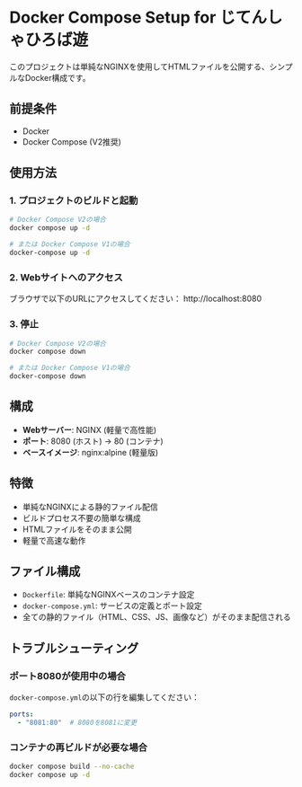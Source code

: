 # Docker Compose Setup for じてんしゃひろば遊

このプロジェクトは単純なNGINXを使用してHTMLファイルを公開する、シンプルなDocker構成です。

## 前提条件

- Docker
- Docker Compose (V2推奨)

## 使用方法

### 1. プロジェクトのビルドと起動

```bash
# Docker Compose V2の場合
docker compose up -d

# または Docker Compose V1の場合
docker-compose up -d
```

### 2. Webサイトへのアクセス

ブラウザで以下のURLにアクセスしてください：
http://localhost:8080

### 3. 停止

```bash
# Docker Compose V2の場合
docker compose down

# または Docker Compose V1の場合
docker-compose down
```

## 構成

- **Webサーバー**: NGINX (軽量で高性能)
- **ポート**: 8080 (ホスト) → 80 (コンテナ)
- **ベースイメージ**: nginx:alpine (軽量版)

## 特徴

- 単純なNGINXによる静的ファイル配信
- ビルドプロセス不要の簡単な構成
- HTMLファイルをそのまま公開
- 軽量で高速な動作

## ファイル構成

- `Dockerfile`: 単純なNGINXベースのコンテナ設定
- `docker-compose.yml`: サービスの定義とポート設定
- 全ての静的ファイル（HTML、CSS、JS、画像など）がそのまま配信される

## トラブルシューティング

### ポート8080が使用中の場合

`docker-compose.yml`の以下の行を編集してください：

```yaml
ports:
  - "8081:80"  # 8080を8081に変更
```

### コンテナの再ビルドが必要な場合

```bash
docker compose build --no-cache
docker compose up -d
```
